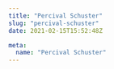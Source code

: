 ```yaml
---
title: "Percival Schuster"
slug: "percival-schuster"
date: 2021-02-15T15:52:48Z

meta:
  name: "Percival Schuster"
---
```


